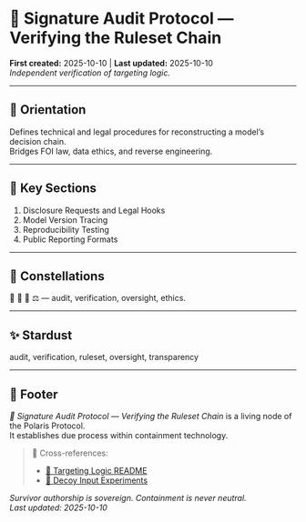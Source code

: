 # 💫 Signature Audit Protocol — Verifying the Ruleset Chain  
**First created:** 2025-10-10 | **Last updated:** 2025-10-10  
*Independent verification of targeting logic.*

---

## 🧭 Orientation  
Defines technical and legal procedures for reconstructing a model’s decision chain.  
Bridges FOI law, data ethics, and reverse engineering.

---

## 📑 Key Sections  
1. Disclosure Requests and Legal Hooks  
2. Model Version Tracing  
3. Reproducibility Testing  
4. Public Reporting Formats  

---

## 🌌 Constellations  
🧾 🧿 🧮 ⚖️ — audit, verification, oversight, ethics.  

---

## ✨ Stardust  
audit, verification, ruleset, oversight, transparency  

---

## 🏮 Footer  
*🧾 Signature Audit Protocol — Verifying the Ruleset Chain* is a living node of the Polaris Protocol.  
It establishes due process within containment technology.  

> 📡 Cross-references:  
> - [🧿 Targeting Logic README](./README.md)  
> - [🎯 Decoy Input Experiments](./🎯_decoy_input_experiments_testing_the_invisible_criteria.md)  

*Survivor authorship is sovereign. Containment is never neutral.*  
_Last updated: 2025-10-10_
